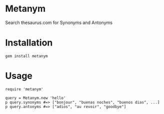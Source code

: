 Metanym
=======

Search thesaurus.com for Synonyms and Antonyms

Installation
============

	gem install metanym

Usage
=====

	require 'metanym'

	query = Metanym.new 'hello'
	p query.synonyms #=> ["bonjour", "buenas noches", "buenos dias", ...]
	p query.antonyms #=> ["adios", "au revoir", "goodbye"]